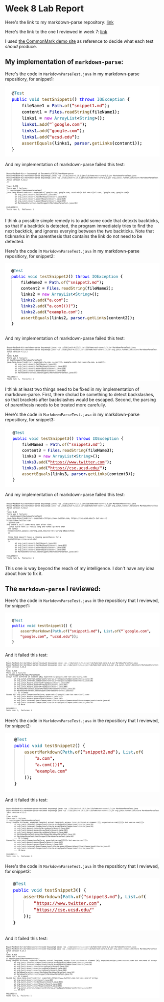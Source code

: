 # Week 8 Lab Report

Here's the link to my markdown-parse repository: 
[link](https://github.com/bow008/markdown-parse)

Here's the link to the one I reviewed in week 7: [link](https://github.com/rmccrystal/markdown-parser)

I used [the CommonMark demo site](https://spec.commonmark.org/dingus/) as reference to decide what each test *shoud* produce.

## My implementation of `markdown-parse`:

Here's the code in `MarkdownParseTest.java` in my markdown-parse repositiory, for snippet1:

![image](report4-4.png)

And my implementation of markdown-parse failed this test:

![image](report4-7.png)

I think a possible simple remedy is to add some code that detexts backticks, so that if a backtick is detected, the program immediately tries to find the next backtick, and ignores everying between the two backticks. Note that tickmarks in the parenthesis that contains the link do not need to be detected.

Here's the code in `MarkdownParseTest.java` in my markdown-parse repositiory, for snippet2:

![image](report4-5.png)

And my implementation of markdown-parse failed this test:

![image](report4-8.png)

I think at least two things need to be fixed in my implementation of markdown-parse. First, there sholud be something to detect backslashes, so that brackets after backslashes would be escaped. Second, the parsing of parenthesis needs to be treated more carefully.

Here's the code in `MarkdownParseTest.java` in my markdown-parse repositiory, for snippet3:

![image](report4-6.png)

And my implementation of markdown-parse failed this test:

![image](report4-9.png)

This one is way beyond the reach of my intelligence. I don't have any idea about how to fix it.

## The `markdown-parse` I reviewed:

Here's the code in `MarkdownParseTest.java` in the repositiory that I reviewed, for snippet1:

![image](report4-1.png)

And it failed this test: 

![image](report4-10.png)

Here's the code in `MarkdownParseTest.java` in the repositiory that I reviewed, for snippet2:

![image](report4-2.png)

And it failed this test:

![image](report4-11.png)

Here's the code in `MarkdownParseTest.java` in the repositiory that I reviewed, for snippet3:

![image](report4-3.png)

And it failed this test:

![image](report4-12.png)

